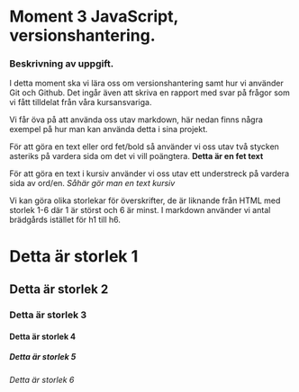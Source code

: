 # Moment 3 JavaScript, versionshantering.

### Beskrivning av uppgift. 

I detta moment ska vi lära oss om versionshantering samt hur vi använder Git och Github. Det ingår även att skriva en rapport med svar på frågor som vi fått tilldelat från våra kursansvariga. 

Vi får öva på att använda oss utav markdown, här nedan finns några exempel på hur man kan använda detta i sina projekt. 

För att göra en text eller ord fet/bold så använder vi oss utav två stycken asteriks på vardera sida om det vi vill poängtera.
**Detta är en fet text** 

För att göra en text i kursiv använder vi oss utav ett understreck på vardera sida av ord/en. 
_Såhär gör man en text kursiv_

Vi kan göra olika storlekar för överskrifter, de är liknande från HTML med storlek 1-6 där 1 är störst och 6 är minst. I markdown använder vi antal brädgårds istället för h1 till h6. 

# Detta är storlek 1
## Detta är storlek 2
### Detta är storlek 3
#### Detta är storlek 4
##### Detta är storlek 5
###### Detta är storlek 6


